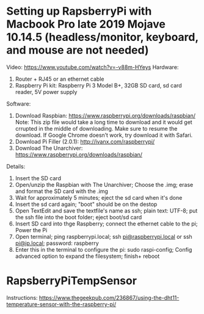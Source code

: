 # Setting up RapsberryPi with Macbook Pro late 2019 Mojave 10.14.5 (headless/monitor, keyboard, and mouse are not needed)
Video: https://www.youtube.com/watch?v=-v88m-HYeys
Hardware: 
1. Router + RJ45 or an ethernet cable
2. Raspberry Pi kit: Raspberry Pi 3 Model B+, 32GB SD card, sd card reader, 5V power supply

Software: 
1. Download Raspbian: https://www.raspberrypi.org/downloads/raspbian/
Note: This zip file would take a long time to download and it would get crrupted in the middle of downloading.  Make sure to resume the download.  If Google Chrome doesn’t work, try download it with Safari. 
2. Download Pi Filler (2.0.1): http://ivanx.com/raspberrypi/
3. Download The Unarchiver: https://www.raspberrypi.org/downloads/raspbian/

Details:
1. Insert the SD card
2. Open/unzip the Raspbian with The Unarchiver; Choose the .img; erase and format the SD card with the .img
3. Wait for approximately 5 minutes; eject the sd card when it's done
4. Insert the sd card again; "boot" should be on the destop
5. Open TextEdit and save the textfile's name as ssh; plain text: UTF-8; put the ssh file into the boot folder; eject boot/sd card
6. Insert SD card into thge Raspberry; connect the ethernet cable to the pi; Power the Pi
7. Open terminal; ping raspberrypi.local; ssh pi@raspberrypi.local or ssh pi@ip.local; password: raspberry
8. Enter this in the terminal to configure the pi: sudo raspi-config; Config advanced option to expand the filesystem; finish+ reboot

# RapsberryPiTempSensor
Instructions: https://www.thegeekpub.com/236867/using-the-dht11-temperature-sensor-with-the-raspberry-pi/
